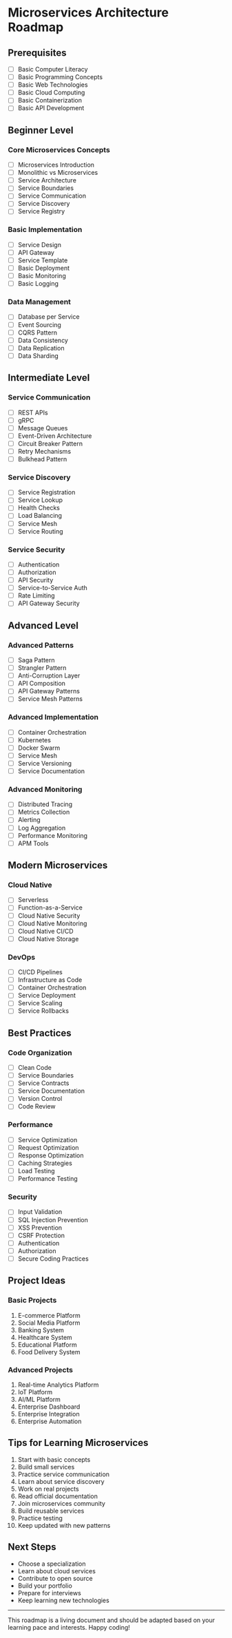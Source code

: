 # Microservices Architecture Roadmap

## Prerequisites
- [ ] Basic Computer Literacy
- [ ] Basic Programming Concepts
- [ ] Basic Web Technologies
- [ ] Basic Cloud Computing
- [ ] Basic Containerization
- [ ] Basic API Development

## Beginner Level

### Core Microservices Concepts
- [ ] Microservices Introduction
- [ ] Monolithic vs Microservices
- [ ] Service Architecture
- [ ] Service Boundaries
- [ ] Service Communication
- [ ] Service Discovery
- [ ] Service Registry

### Basic Implementation
- [ ] Service Design
- [ ] API Gateway
- [ ] Service Template
- [ ] Basic Deployment
- [ ] Basic Monitoring
- [ ] Basic Logging

### Data Management
- [ ] Database per Service
- [ ] Event Sourcing
- [ ] CQRS Pattern
- [ ] Data Consistency
- [ ] Data Replication
- [ ] Data Sharding

## Intermediate Level

### Service Communication
- [ ] REST APIs
- [ ] gRPC
- [ ] Message Queues
- [ ] Event-Driven Architecture
- [ ] Circuit Breaker Pattern
- [ ] Retry Mechanisms
- [ ] Bulkhead Pattern

### Service Discovery
- [ ] Service Registration
- [ ] Service Lookup
- [ ] Health Checks
- [ ] Load Balancing
- [ ] Service Mesh
- [ ] Service Routing

### Service Security
- [ ] Authentication
- [ ] Authorization
- [ ] API Security
- [ ] Service-to-Service Auth
- [ ] Rate Limiting
- [ ] API Gateway Security

## Advanced Level

### Advanced Patterns
- [ ] Saga Pattern
- [ ] Strangler Pattern
- [ ] Anti-Corruption Layer
- [ ] API Composition
- [ ] API Gateway Patterns
- [ ] Service Mesh Patterns

### Advanced Implementation
- [ ] Container Orchestration
- [ ] Kubernetes
- [ ] Docker Swarm
- [ ] Service Mesh
- [ ] Service Versioning
- [ ] Service Documentation

### Advanced Monitoring
- [ ] Distributed Tracing
- [ ] Metrics Collection
- [ ] Alerting
- [ ] Log Aggregation
- [ ] Performance Monitoring
- [ ] APM Tools

## Modern Microservices

### Cloud Native
- [ ] Serverless
- [ ] Function-as-a-Service
- [ ] Cloud Native Security
- [ ] Cloud Native Monitoring
- [ ] Cloud Native CI/CD
- [ ] Cloud Native Storage

### DevOps
- [ ] CI/CD Pipelines
- [ ] Infrastructure as Code
- [ ] Container Orchestration
- [ ] Service Deployment
- [ ] Service Scaling
- [ ] Service Rollbacks

## Best Practices

### Code Organization
- [ ] Clean Code
- [ ] Service Boundaries
- [ ] Service Contracts
- [ ] Service Documentation
- [ ] Version Control
- [ ] Code Review

### Performance
- [ ] Service Optimization
- [ ] Request Optimization
- [ ] Response Optimization
- [ ] Caching Strategies
- [ ] Load Testing
- [ ] Performance Testing

### Security
- [ ] Input Validation
- [ ] SQL Injection Prevention
- [ ] XSS Prevention
- [ ] CSRF Protection
- [ ] Authentication
- [ ] Authorization
- [ ] Secure Coding Practices

## Project Ideas

### Basic Projects
1. E-commerce Platform
2. Social Media Platform
3. Banking System
4. Healthcare System
5. Educational Platform
6. Food Delivery System

### Advanced Projects
1. Real-time Analytics Platform
2. IoT Platform
3. AI/ML Platform
4. Enterprise Dashboard
5. Enterprise Integration
6. Enterprise Automation

## Tips for Learning Microservices
1. Start with basic concepts
2. Build small services
3. Practice service communication
4. Learn about service discovery
5. Work on real projects
6. Read official documentation
7. Join microservices community
8. Build reusable services
9. Practice testing
10. Keep updated with new patterns

## Next Steps
- Choose a specialization
- Learn about cloud services
- Contribute to open source
- Build your portfolio
- Prepare for interviews
- Keep learning new technologies

---

This roadmap is a living document and should be adapted based on your learning pace and interests. Happy coding!